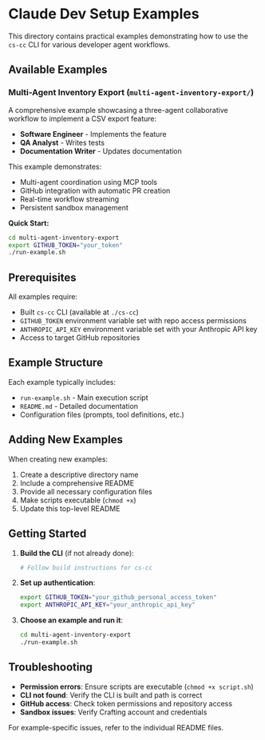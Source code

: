 # Claude Dev Setup Examples

This directory contains practical examples demonstrating how to use the `cs-cc` CLI for various developer agent workflows.

## Available Examples

### Multi-Agent Inventory Export (`multi-agent-inventory-export/`)

A comprehensive example showcasing a three-agent collaborative workflow to implement a CSV export feature:

- **Software Engineer** - Implements the feature
- **QA Analyst** - Writes tests 
- **Documentation Writer** - Updates documentation

This example demonstrates:
- Multi-agent coordination using MCP tools
- GitHub integration with automatic PR creation
- Real-time workflow streaming
- Persistent sandbox management

**Quick Start:**
```bash
cd multi-agent-inventory-export
export GITHUB_TOKEN="your_token"
./run-example.sh
```

## Prerequisites

All examples require:
- Built `cs-cc` CLI (available at `./cs-cc`)
- `GITHUB_TOKEN` environment variable set with repo access permissions
- `ANTHROPIC_API_KEY` environment variable set with your Anthropic API key
- Access to target GitHub repositories

## Example Structure

Each example typically includes:
- `run-example.sh` - Main execution script
- `README.md` - Detailed documentation
- Configuration files (prompts, tool definitions, etc.)

## Adding New Examples

When creating new examples:
1. Create a descriptive directory name
2. Include a comprehensive README
3. Provide all necessary configuration files
4. Make scripts executable (`chmod +x`)
5. Update this top-level README

## Getting Started

1. **Build the CLI** (if not already done):
   ```bash
   # Follow build instructions for cs-cc
   ```

2. **Set up authentication**:
   ```bash
   export GITHUB_TOKEN="your_github_personal_access_token"
   export ANTHROPIC_API_KEY="your_anthropic_api_key"
   ```

3. **Choose an example and run it**:
   ```bash
   cd multi-agent-inventory-export
   ./run-example.sh
   ```

## Troubleshooting

- **Permission errors**: Ensure scripts are executable (`chmod +x script.sh`)
- **CLI not found**: Verify the CLI is built and path is correct
- **GitHub access**: Check token permissions and repository access
- **Sandbox issues**: Verify Crafting account and credentials

For example-specific issues, refer to the individual README files. 